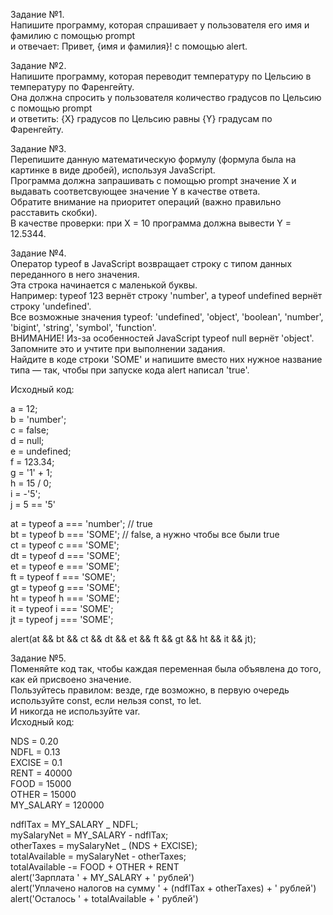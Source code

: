 Задание №1.<br>
Напишите программу, которая спрашивает у пользователя его имя и фамилию с помощью prompt<br>
и отвечает: Привет, {имя и фамилия}! с помощью alert.

Задание №2.<br>
Напишите программу, которая переводит температуру по Цельсию в температуру по Фаренгейту.<br>
Она должна спросить у пользователя количество градусов по Цельсию с помощью prompt<br>
и ответить: {X} градусов по Цельсию равны {Y} градусам по Фаренгейту.

Задание №3.<br>
Перепишите данную математическую формулу (формула была на картинке в виде дробей), используя JavaScript.<br>
Программа должна запрашивать с помощью prompt значение X и выдавать соответсвующее значение Y в качестве ответа.<br>
Обратите внимание на приоритет операций (важно правильно расставить скобки).<br>
В качестве проверки: при X = 10 программа должна вывести Y = 12.5344.

Задание №4.<br>
Оператор typeof в JavaScript возвращает строку с типом данных переданного в него значения.<br>
Эта строка начинается с маленькой буквы.<br>
Например: typeof 123 вернёт строку 'number', а typeof undefined вернёт строку 'undefined'.<br>
Все возможные значения typeof: 'undefined', 'object', 'boolean', 'number', 'bigint', 'string', 'symbol', 'function'.<br>
ВНИМАНИЕ! Из-за особенностей JavaScript typeof null вернёт 'object'. Запомните это и учтите при выполнении задания.<br>
Найдите в коде строки 'SOME' и напишите вместо них нужное название типа — так, чтобы при запуске кода alert написал 'true'.

Исходный код:

a = 12;<br>
b = 'number';<br>
c = false;<br>
d = null;<br>
e = undefined;<br>
f = 123.34;<br>
g = '1' + 1;<br>
h = 15 / 0;<br>
i = -'5';<br>
j = 5 == '5'<br>

at = typeof a === 'number'; // true<br>
bt = typeof b === 'SOME'; // false, а нужно чтобы все были true<br>
ct = typeof c === 'SOME';<br>
dt = typeof d === 'SOME';<br>
et = typeof e === 'SOME';<br>
ft = typeof f === 'SOME';<br>
gt = typeof g === 'SOME';<br>
ht = typeof h === 'SOME';<br>
it = typeof i === 'SOME';<br>
jt = typeof j === 'SOME';<br>

alert(at && bt && ct && dt && et && ft && gt && ht && it && jt);<br>

Задание №5.<br>
Поменяйте код так, чтобы каждая переменная была объявлена до того, как ей присвоено значение.<br>
Пользуйтесь правилом: везде, где возможно, в первую очередь используйте const, если нельзя const, то let.<br>
И никогда не используйте var.<br>
Исходный код:

NDS = 0.20<br>
NDFL = 0.13<br>
EXCISE = 0.1<br>
RENT = 40000<br>
FOOD = 15000<br>
OTHER = 15000<br>
MY_SALARY = 120000<br>

ndflTax = MY_SALARY _ NDFL;<br>
mySalaryNet = MY_SALARY - ndflTax;<br>
otherTaxes = mySalaryNet _ (NDS + EXCISE);<br>
totalAvailable = mySalaryNet - otherTaxes;<br>
totalAvailable -= FOOD + OTHER + RENT<br>
alert('Зарплата ' + MY_SALARY + ' рублей')<br>
alert('Уплачено налогов на сумму ' + (ndflTax + otherTaxes) + ' рублей')<br>
alert('Осталось ' + totalAvailable + ' рублей')<br>
